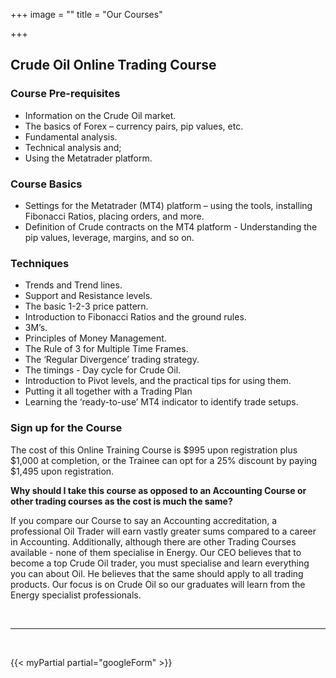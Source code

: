 +++
image = ""
title = "Our Courses"

+++
## **Crude Oil Online Trading Course**

### **Course Pre-requisites**

* Information on the Crude Oil market.
* The basics of Forex – currency pairs, pip values, etc.
* Fundamental analysis.
* Technical analysis and;
* Using the Metatrader platform.

### **Course Basics**

* Settings for the Metatrader (MT4) platform – using the tools, installing Fibonacci Ratios, placing orders, and more.
* Definition of Crude contracts on the MT4 platform - Understanding the pip values, leverage, margins, and so on.

### **Techniques**

* Trends and Trend lines.
* Support and Resistance levels.
* The basic 1-2-3 price pattern.
* Introduction to Fibonacci Ratios and the ground rules.
* 3M’s.
* Principles of Money Management.
* The Rule of 3 for Multiple Time Frames.
* The ‘Regular Divergence’ trading strategy.
* The timings - Day cycle for Crude Oil.
* Introduction to Pivot levels, and the practical tips for using them.
* Putting it all together with a Trading Plan
* Learning the ‘ready-to-use’ MT4 indicator to identify trade setups.

### **Sign up for the Course**

The cost of this Online Training Course is $995 upon registration plus $1,000 at completion, or the Trainee can opt for a 25% discount by paying $1,495 upon registration.

**Why should I take this course as opposed to an Accounting Course or other trading courses as the cost is much the same?**

If you compare our Course to say an Accounting accreditation, a professional Oil Trader will earn vastly greater sums compared to a career in Accounting. Additionally, although there are other Trading Courses available - none of them specialise in Energy. Our CEO believes that to become a top Crude Oil trader, you must specialise and learn everything you can about Oil. He believes that the same should apply to all trading products. Our focus is on Crude Oil so our graduates will learn from the Energy specialist professionals.

<br><hr><br>

{{< myPartial partial="googleForm" >}}